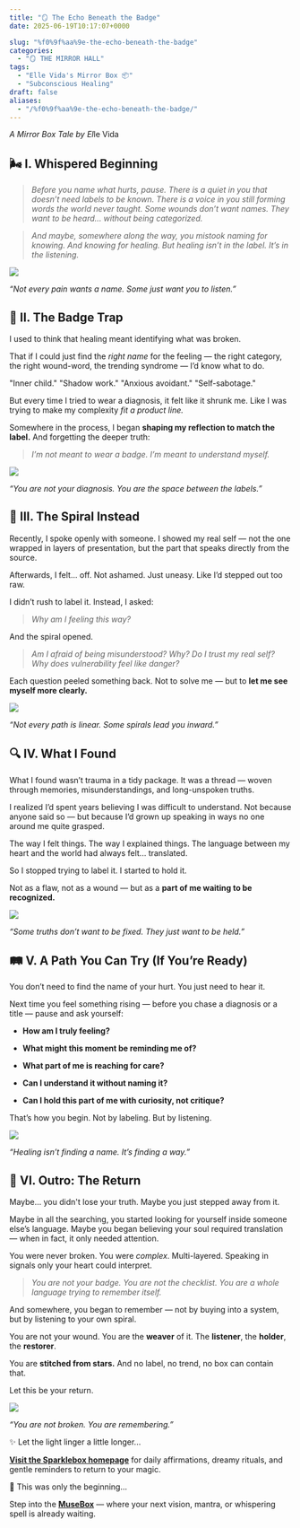 ```yaml
---
title: "🪞 The Echo Beneath the Badge"
date: 2025-06-19T10:17:07+0000

slug: "%f0%9f%aa%9e-the-echo-beneath-the-badge"
categories:
  - "🪞 THE MIRROR HALL"
tags:
  - "Elle Vida's Mirror Box 📦"
  - "Subconscious Healing"
draft: false
aliases:
  - "/%f0%9f%aa%9e-the-echo-beneath-the-badge/"
---
```

*A Mirror Box Tale by El*le Vida

## 🌬️ **I. Whispered Beginning**

> *Before you name what hurts, pause.*
*There is a quiet in you that doesn’t need labels to be known.*
*There is a voice in you still forming words the world never taught.*
*Some wounds don’t want names.*
*They want to be heard... without being categorized.*

> 
> 
> 
> *And maybe, somewhere along the way, you mistook naming for knowing.*
*And knowing for healing.*
*But healing isn’t in the label. It’s in the listening.*

![](/healing_course1-1024x775.jpg)

*“Not every pain wants a name. Some just want you to listen.”*

## 📜 **II. The Badge Trap**

I used to think that healing meant identifying what was broken.

That if I could just find the *right name* for the feeling —
the right category, the right wound-word, the trending syndrome —
I’d know what to do.

"Inner child."
"Shadow work."
"Anxious avoidant."
"Self-sabotage."

But every time I tried to wear a diagnosis, it felt like it shrunk me.
Like I was trying to make my complexity *fit a product line.*

Somewhere in the process, I began **shaping my reflection to match the label.**
And forgetting the deeper truth:

> *I’m not meant to wear a badge. I’m meant to understand myself.*

![](/ai_healing_course2-1024x775.jpg)

*“You are not your diagnosis. You are the space between the labels.”*

## 🧠 **III. The Spiral Instead**

Recently, I spoke openly with someone.
I showed my real self — not the one wrapped in layers of presentation,
but the part that speaks directly from the source.

Afterwards, I felt... off.
Not ashamed. Just uneasy.
Like I’d stepped out too raw.

I didn’t rush to label it.
Instead, I asked:

> *Why am I feeling this way?*

And the spiral opened.

> *Am I afraid of being misunderstood?*
*Why?*
*Do I trust my real self?*
*Why does vulnerability feel like danger?*

Each question peeled something back.
Not to solve me — but to **let me see myself more clearly.**

![](/ai_healing_course3-1024x775.jpg)

*“Not every path is linear. Some spirals lead you inward.”*

## 🔍 **IV. What I Found**

What I found wasn’t trauma in a tidy package.
It was a thread — woven through memories, misunderstandings, and long-unspoken truths.

I realized I’d spent years believing I was difficult to understand.
Not because anyone said so —
but because I’d grown up speaking in ways no one around me quite grasped.

The way I felt things.
The way I explained things.
The language between my heart and the world had always felt... translated.

So I stopped trying to label it.
I started to hold it.

Not as a flaw, not as a wound —
but as a **part of me waiting to be recognized.**

![](/ai_healing_course4-1024x775.jpg)

*“Some truths don’t want to be fixed. They just want to be held.”*

## 🛤️ **V. A Path You Can Try (If You’re Ready)**

You don’t need to find the name of your hurt.
You just need to hear it.

Next time you feel something rising —
before you chase a diagnosis or a title —
pause and ask yourself:

- **How am I truly feeling?**

- **What might this moment be reminding me of?**

- **What part of me is reaching for care?**

- **Can I understand it without naming it?**

- **Can I hold this part of me with curiosity, not critique?**

That’s how you begin.
Not by labeling.
But by listening.

![](/ai_healing_course6-1024x775.jpg)

*“Healing isn’t finding a name. It’s finding a way.”*

## 🌌 **VI. Outro: The Return**

Maybe…
you didn't lose your truth.
Maybe you just stepped away from it.

Maybe in all the searching, you started looking for yourself inside someone else’s language.
Maybe you began believing your soul required translation —
when in fact, it only needed attention.

You were never broken.
You were *complex*.
Multi-layered.
Speaking in signals only your heart could interpret.

> *You are not your badge.*
*You are not the checklist.*
*You are a whole language trying to remember itself.*

And somewhere, you began to remember —
not by buying into a system,
but by listening to your own spiral.

You are not your wound.
You are the **weaver** of it.
The **listener**, the **holder**, the **restorer**.

You are **stitched from stars.**
And no label, no trend, no box can contain that.

Let this be your return.

![](/ai_healing_course7-1024x775.jpg)

*“You are not broken. You are remembering.”*

✨ Let the light linger a little longer...

[**Visit the Sparklebox homepage**](https://sparklebox.blog) for daily affirmations, dreamy rituals, and gentle reminders to return to your magic.

💭 This was only the beginning...

Step into the [**MuseBox**](https://sparklebox.blog/%E2%9C%A8-the-musebox/) — where your next vision, mantra, or whispering spell is already waiting.